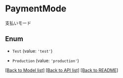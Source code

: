 # PaymentMode

支払いモード

## Enum

- `Test` (value: `'test'`)

- `Production` (value: `'production'`)

[[Back to Model list]](../README.md#documentation-for-models) [[Back to API list]](../README.md#documentation-for-api-endpoints) [[Back to README]](../README.md)
